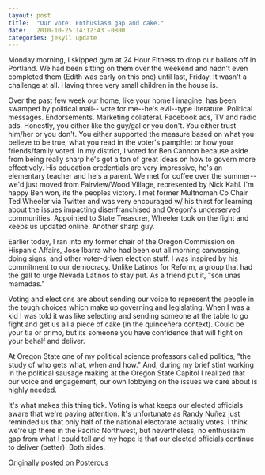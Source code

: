```yaml
---
layout: post
title:  "Our vote. Enthusiasm gap and cake."
date:   2010-10-25 14:12:43 -0800
categories: jekyll update
---
```


Monday morning, I skipped gym at 24 Hour Fitness to drop our ballots off in Portland. We had been sitting on them over the weekend and hadn't even completed them (Edith was early on this one) until last, Friday. It wasn't a challenge at all. Having three very small children in the house is.

Over the past few week our home, like your home I imagine, has been swamped by political mail-- vote for me--he's evil--type literature. Political messages. Endorsements. Marketing collateral. Facebook ads, TV and radio ads. Honestly, you either like the guy/gal or you don't. You either trust him/her or you don't. You either supported the measure based on what you believe to be true, what you read in the voter's pamphlet or how your friends/family voted. In my district, I voted for Ben Cannon because aside from being really sharp he's got a ton of great ideas on how to govern more effectively. His education credentials are very impressive, he's an elementary teacher and he's a parent. We met for coffee over the summer--we'd just moved from Fairview/Wood Village, represented by Nick Kahl. I'm happy Ben won, its the peoples victory. I met former Multnomah Co Chair Ted Wheeler via Twitter and was very encouraged w/ his thirst for learning about the issues impacting disenfranchised and Oregon's underserved communities. Appointed to State Treasurer, Wheeler took on the fight and keeps us updated online. Another sharp guy.

Earlier today, I ran into my former chair of the Oregon Commission on Hispanic Affairs, Jose Ibarra who had been out all morning canvassing, doing signs, and other voter-driven election stuff. I was inspired by his commitment to our democracy. Unlike Latinos for Reform, a group that had the gall to urge Nevada Latinos to stay put. As a friend put it, "son unas mamadas."

Voting and elections are about sending our voice to represent the people in the tough choices which make up governing and legislating. When I was a kid I was told it was like selecting and sending someone at the table to go fight and get us all a piece of cake (in the quinceñera context). Could be your tia or primo, but its someone you have confidence that will fight on your behalf and deliver.

At Oregon State one of my political science professors called politics, "the study of who gets what, when and how." And, during my brief stint working in the political sausage making at the Oregon State Capitol I realized that our voice and engagement, our own lobbying on the issues we care about is highly needed.

It's what makes this thing tick. Voting is what keeps our elected officials aware that we're paying attention. It's unfortunate as Randy Nuñez just reminded us that only half of the national electorate actually votes. I think we're up there in the Pacific Northwest, but nevertheless, no enthusiasm gap from what I could tell and my hope is that our elected officials continue to deliver (better). Both sides.

[Originally posted on Posterous](http://molina.posterous.com/)
